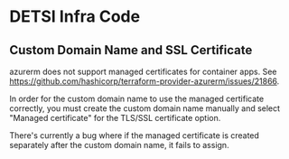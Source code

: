 # DETSI Infra Code

## Custom Domain Name and SSL Certificate

azurerm does not support managed certificates for container apps. See https://github.com/hashicorp/terraform-provider-azurerm/issues/21866.

In order for the custom domain name to use the managed certificate correctly, you must create the custom domain name manually and select "Managed certificate" for the TLS/SSL certificate option.

There's currently a bug where if the managed certificate is created separately after the custom domain name, it fails to assign.
